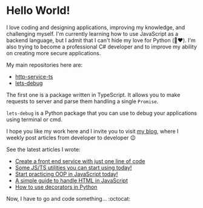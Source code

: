 # Hello World!

I love coding and designing applications, improving my knowledge, and challenging myself. I'm currently learning how to use JavaScript as a backend language, but I admit that I can't hide my love for Python (:see_no_evil::heart:). I'm also trying to become a professional C# developer and to improve my ability on creating more secure applications.

My main repositories here are:

- [http-service-ts](https://github.com/luizfilipezs/http-service-ts)
- [lets-debug](https://github.com/luizfilipezs/lets-debug)

The first one is a package written in TypeScript. It allows you to make requests to server and parse them handling a single `Promise`.

`lets-debug` is a Python package that you can use to debug your applications using terminal or cmd.

I hope you like my work here and I invite you to visit [my blog](https://blogdolipe.com.br), where I weekly post articles from developer to developer :wink:

See the latest articles I wrote:

<!-- HASHNODE:START -->
- [Create a front end service with just one line of code](https://blogdolipe.com.br/create-a-front-end-service-with-just-one-line-of-code-cke476t2d00cjqhs10y7mgqdu)
- [Some JS/TS utilities you can start using today!](https://blogdolipe.com.br/some-jsts-utilities-you-can-start-using-today-cke3srr6n00so8os12coi9m9w)
- [Start practicing OOP in JavaScript today!](https://blogdolipe.com.br/start-practicing-oop-in-javascript-today-ckdmm1zgw05o2zzs1626v5c2a)
- [A simple guide to handle HTML in JavaScript](https://blogdolipe.com.br/a-simple-guide-to-handle-html-in-javascript-ckdef273p0245yss1htzncoaj)
- [How to use decorators in Python](https://blogdolipe.com.br/how-to-use-decorators-in-python-ckdbiqgjg01h759s16hn95tlr)
<!-- HASHNODE:END -->

Now, I have to go and code something... :octocat:
